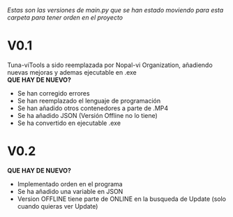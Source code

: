 _Estas son las versiones de main.py que se han estado moviendo para esta carpeta para tener orden en el proyecto_

# V0.1
Tuna-viTools a sido reemplazada por Nopal-vi Organization, añadiendo nuevas mejoras y ademas ejecutable en .exe \
**QUE HAY DE NUEVO?**

- Se han corregido errores
- Se han reemplazado el lenguaje de programación
- Se han añadido otros contenedores a parte de .MP4
- Se ha añadido JSON (Versión Offline no lo tiene)
- Se ha convertido en ejecutable .exe

# V0.2
**QUE HAY DE NUEVO?**

- Implementado orden en el programa
- Se ha añadido una variable en JSON
- Version OFFLINE tiene parte de ONLINE en la busqueda de Update (solo cuando quieras ver Update)
